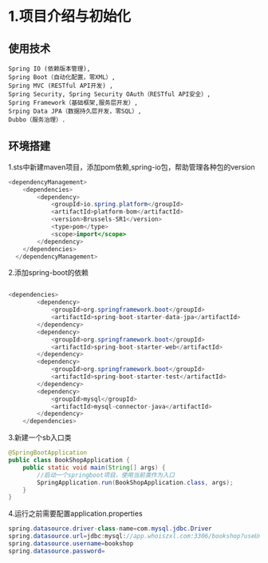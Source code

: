 # 1.项目介绍与初始化







## 使用技术

	Spring IO (依赖版本管理),
	Spring Boot（自动化配置，零XML）,
	Spring MVC (RESTful API开发) ,
	Spring Security, Spring Security OAuth（RESTful API安全）,
	Spring Framework（基础框架,服务层开发）,
	Srping Data JPA（数据持久层开发，零SQL）,
	Dubbo（服务治理）.

## 环境搭建
1.sts中新建maven项目，添加pom依赖,spring-io包，帮助管理各种包的version
```java
<dependencyManagement>
  	<dependencies>
  		<dependency>
  			<groupId>io.spring.platform</groupId>
  			<artifactId>platform-bom</artifactId>
  			<version>Brussels-SR1</version>
  			<type>pom</type>
  			<scope>import</scope>
  		</dependency>
  	</dependencies>
  </dependencyManagement>	
```
2.添加spring-boot的依赖
```java

<dependencies>
		<dependency>
			<groupId>org.springframework.boot</groupId>
			<artifactId>spring-boot-starter-data-jpa</artifactId>
		</dependency>
		<dependency>
			<groupId>org.springframework.boot</groupId>
			<artifactId>spring-boot-starter-web</artifactId>
		</dependency>
		<dependency>
			<groupId>org.springframework.boot</groupId>
			<artifactId>spring-boot-starter-test</artifactId>
		</dependency>
		<dependency>
			<groupId>mysql</groupId>
			<artifactId>mysql-connector-java</artifactId>
		</dependency>
	</dependencies>

```
3.新建一个sb入口类
```java
@SpringBootApplication
public class BookShopApplication {
	public static void main(String[] args) {
		//启动一个springboot项目，使用当前类作为入口
		SpringApplication.run(BookShopApplication.class, args);
	}
}
```
4.运行之前需要配置application.properties
```java
spring.datasource.driver-class-name=com.mysql.jdbc.Driver
spring.datasource.url=jdbc:mysql://app.whoiszxl.com:3306/bookshop?useUnicode=yes&charaterEncoding=UTF-8&useSSL=false
spring.datasource.username=bookshop
spring.datasource.password=
```